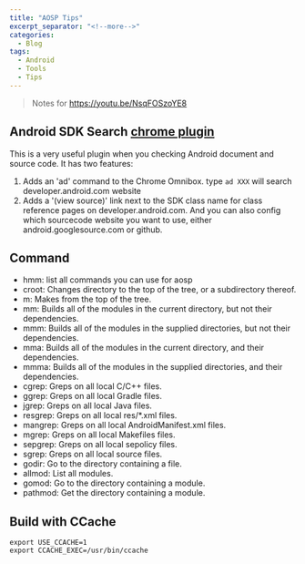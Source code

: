 ```yaml
---
title: "AOSP Tips"
excerpt_separator: "<!--more-->"
categories:
  - Blog
tags:
  - Android
  - Tools
  - Tips
---
```


> Notes for https://youtu.be/NsqFOSzoYE8

## Android SDK Search [chrome plugin](https://chrome.google.com/webstore/detail/android-sdk-search/hgcbffeicehlpmgmnhnkjbjoldkfhoin)
This is a very useful plugin when you checking Android document and source code. It has two features:
1. Adds an 'ad' command to the Chrome Omnibox. type `ad XXX` will search developer.android.com website
2. Adds a '(view source)' link next to the SDK class name for class reference pages on developer.android.com. And you can also config which sourcecode website you want to use, either android.googlesource.com or github.

## Command 
- hmm: list all commands you can use for aosp
- croot:      Changes directory to the top of the tree, or a subdirectory thereof.
- m:          Makes from the top of the tree.
- mm:         Builds all of the modules in the current directory, but not their dependencies.
- mmm:        Builds all of the modules in the supplied directories, but not their dependencies.
- mma:        Builds all of the modules in the current directory, and their dependencies.
- mmma:       Builds all of the modules in the supplied directories, and their dependencies.
- cgrep:      Greps on all local C/C++ files.
- ggrep:      Greps on all local Gradle files.
- jgrep:      Greps on all local Java files.
- resgrep:    Greps on all local res/*.xml files.
- mangrep:    Greps on all local AndroidManifest.xml files.
- mgrep:      Greps on all local Makefiles files.
- sepgrep:    Greps on all local sepolicy files.
- sgrep:      Greps on all local source files.
- godir:      Go to the directory containing a file.
- allmod:     List all modules.
- gomod:      Go to the directory containing a module.
- pathmod:    Get the directory containing a module.

## Build with CCache
```
export USE_CCACHE=1
export CCACHE_EXEC=/usr/bin/ccache
```

